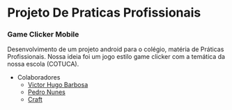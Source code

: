 # Projeto De Praticas Profissionais
### Game Clicker Mobile
Desenvolvimento de um projeto android para o colégio, matéria de Práticas Profissionais. Nossa ideia foi um jogo estilo game clicker com a temática da nossa escola (COTUCA).

* Colaboradores
  * [Victor Hugo Barbosa](https://github.com/victorhugobarbosa)
  * [Pedro Nunes](https://github.com/Bey0ndzin) 
  * [Craft](https://github.com/EoCraftus) 
